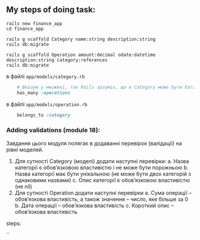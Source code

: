 

## My steps of doing task:

`rails new finance_app`  
`cd finance_app`

`rails g scaffold Category name:string description:string`  
`rails db:migrate`

`rails g scaffold Operation amount:decimal odate:datetime description:string category:references`  
`rails db:migrate`

в файлі `app/models/category.rb`

```ruby
    # Вказую у множині, так Rails зрзуміє, що в Category може бути багато Operations  
    has_many :operations  
```

в файлі `app/models/operation.rb`

```ruby
    belongs_to :category  
```

### Adding validations (module 18):

Завдання цього модуля полягає в додаванні перевірок (валідації) на рівні моделей.
1. Для сутності Category (моделі) додати наступні перевірки:
   a. Назва категорії є обов’язковою властивістю і не може бути порожньою
   b. Назва категорії має бути унікальною (не може бути двох категорій з
   однаковими назвами)
   c. Опис категорії є обов’язковою властивістю (не nil)
2. Для сутності Operation додати наступні перевірки
   a. Сума операції – обов’язкова властивість, а також значення – число, яке
   більше за 0
   b. Дата операції – обов’язкова властивість
   c. Короткий опис – обов’язкова властивість

steps:

``